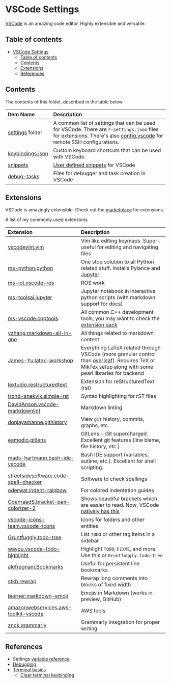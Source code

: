 # VSCode Settings

[VSCode](https://code.visualstudio.com/) is an amazing code editor. Highly extensible and versatile.

## Table of contents

- [VSCode Settings](#vscode-settings)
    - [Table of contents](#table-of-contents)
    - [Contents](#contents)
    - [Extensions](#extensions)
    - [References](#references)

## Contents

The contents of this folder, described in the table below

| Item Name | Description |
| :---- | :----- |
| [settings](./settings/README.md) folder | A common list of settings that can be used for VSCode. There are `*-settings.json` files for extensions. There's also [config.vscode](./settings/config.vscode) for remote SSH configurations. |
| [keybindings.json](./keybindings.json) | Custom keyboard shortcuts that can be used with VSCode. |
| [snippets](./snippets/) | [User defined snippets](https://code.visualstudio.com/docs/editor/userdefinedsnippets) for VSCode |
| [debug-tasks](./debug-tasks/) | Files for debugger and task creation in VSCode |

## Extensions

VSCode is amazingly extensible. Check out the [marketplace](https://marketplace.visualstudio.com/) for extensions.

A list of my commonly used extensions

| Extension | Description |
| :---- | :----- |
| [vscodevim.vim](https://marketplace.visualstudio.com/items?itemName=vscodevim.vim) | Vim like editing keymaps. Super-useful for editing and navigating files |
| [ms-python.python](https://marketplace.visualstudio.com/items?itemName=ms-python.python) | One stop solution to all Python related stuff. Installs Pylance and [Jupyter](https://marketplace.visualstudio.com/items?itemName=ms-toolsai.jupyter). |
| [ms-iot.vscode-ros](https://marketplace.visualstudio.com/items?itemName=ms-iot.vscode-ros) | ROS work |
| [ms-toolsai.jupyter](https://marketplace.visualstudio.com/items?itemName=ms-toolsai.jupyter) | Jupyter notebook in interactive python scripts (with markdown support for docs) |
| [ms-vscode.cpptools](https://marketplace.visualstudio.com/items?itemName=ms-vscode.cpptools) | All common C++ development tools, you may want to check the [extension pack](https://marketplace.visualstudio.com/items?itemName=ms-vscode.cpptools-extension-pack) |
| [yzhang.markdown-all-in-one](https://marketplace.visualstudio.com/items?itemName=yzhang.markdown-all-in-one) | All things related to markdown content |
| [James-Yu.latex-workshop](https://marketplace.visualstudio.com/items?itemName=James-Yu.latex-workshop) | Everything LaTeX related through VSCode (more granular control than [overleaf](https://www.overleaf.com/)). Requires TeX or MikTex setup along with some pearl libraries for backend |
| [lextudio.restructuredtext](https://marketplace.visualstudio.com/items?itemName=lextudio.restructuredtext) | Extension for reStructuredText (rst) |
| [trond-snekvik.simple-rst](https://marketplace.visualstudio.com/items?itemName=trond-snekvik.simple-rst) | Syntax highlighting for rST files |
| [DavidAnson.vscode-markdownlint](https://marketplace.visualstudio.com/items?itemName=DavidAnson.vscode-markdownlint) | Markdown linting |
| [donjayamanne.githistory](https://marketplace.visualstudio.com/items?itemName=donjayamanne.githistory) | View `git` history, commits, graphs, etc. |
| [eamodio.gitlens](https://marketplace.visualstudio.com/items?itemName=eamodio.gitlens) | GitLens - Git supercharged. Excellent git features (line blame, file history, etc.) |
| [mads-hartmann.bash-ide-vscode](https://marketplace.visualstudio.com/items?itemName=mads-hartmann.bash-ide-vscode) | Bash IDE support (variables, outline, etc.). Excellent for shell scripting. |
| [streetsidesoftware.code-spell-checker](https://marketplace.visualstudio.com/items?itemName=streetsidesoftware.code-spell-checker) | Software to check spellings |
| [oderwat.indent-rainbow](https://marketplace.visualstudio.com/items?itemName=oderwat.indent-rainbow) | For colored indentation guides |
| [CoenraadS.bracket-pair-colorizer-2](https://marketplace.visualstudio.com/items?itemName=CoenraadS.bracket-pair-colorizer-2) | Shows beautiful brackets which are easier to read. Now, VSCode [natively has this](https://code.visualstudio.com/blogs/2021/09/29/bracket-pair-colorization) |
| [vscode-icons-team.vscode-icons](https://marketplace.visualstudio.com/items?itemName=vscode-icons-team.vscode-icons) | Icons for folders and other entities |
| [Gruntfuggly.todo-tree](https://marketplace.visualstudio.com/items?itemName=Gruntfuggly.todo-tree) | List `TODO` or other tag items in a sidebar |
| [wayou.vscode-todo-highlight](https://marketplace.visualstudio.com/items?itemName=wayou.vscode-todo-highlight) | Highlight `TODO`, `FIXME`, and more. Use this or `Gruntfuggly.todo-tree` |
| [alefragnani.Bookmarks](https://marketplace.visualstudio.com/items?itemName=alefragnani.Bookmarks) | Useful for persistent line bookmarks |
| [stkb.rewrap](https://marketplace.visualstudio.com/items?itemName=stkb.rewrap) | Rewrap long comments into blocks of fixed width |
| [bierner.markdown-emoji](https://marketplace.visualstudio.com/items?itemName=bierner.markdown-emoji) | Emojis in Markdown (works in preview, GitHub) |
| [amazonwebservices.aws-toolkit-vscode](https://marketplace.visualstudio.com/items?itemName=AmazonWebServices.aws-toolkit-vscode) | AWS tools |
| [znck.grammarly](https://marketplace.visualstudio.com/items?itemName=znck.grammarly) | Grammarly integration for proper writing |

## References

- Settings [variable reference](https://code.visualstudio.com/docs/editor/variables-reference)
- [Debugging](https://code.visualstudio.com/docs/editor/debugging)
- [Terminal basics](https://code.visualstudio.com/docs/terminal/basics)
    - [Clear terminal keybinding](https://code.visualstudio.com/docs/terminal/basics#_why-is-cmdkctrlk-not-clearing-the-terminal)
